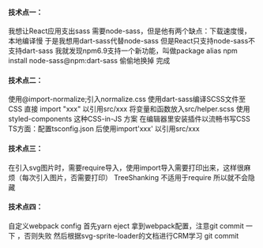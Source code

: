 #### 技术点一：
我想让React应用支出sass
需要node-sass，但是他有两个缺点：下载速度慢，本地编译慢
于是我想用dart-sass代替node-sass
但是React只支持node-sass不支持dart-sass
我就发现npm6.9支持一个新功能，叫做package alias
npm install node-sass@npm:dart-sass 偷偷地换掉
完成

#### 技术点二：
使用@import-normalize;引入normalize.css
使用dart-sass编译SCSS文件至CSS
直接 import "xxx" 以引用src/xxx
将变量和函数放入src/helper.scss
使用styled-components 这种CSS-in-JS 方案
在编辑器里安装插件以流畅书写CSS
TS方面：配置tsconfig.json 后使用import'xxx' 以引用src/xxx
#### 技术点三：
在引入svg图片时，需要require导入，使用import导入需要打印出来，这样很麻烦（每次引入图片，否需要打印）
TreeShanking 不适用于require 所以就不会隐藏
#### 技术点四：
自定义webpack config
首先yarn eject 拿到webpack配置，注意git commit 一下 ，否则失败
然后根据svg-sprite-loader的文档进行CRM学习
git commit
